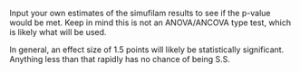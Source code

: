 Input your own estimates of the simufilam results to see if the p-value would be met. Keep in mind this is not an ANOVA/ANCOVA type test, which is likely what will be used.

In general, an effect size of 1.5 points will likely be statistically significant. Anything less than that rapidly has no chance of being S.S.
